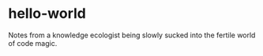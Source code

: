 # hello-world
Notes from a knowledge ecologist being slowly sucked into the fertile world of code magic.

